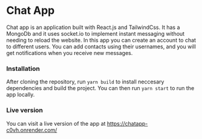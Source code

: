 # Chat App

Chat app is an application built with React.js and TailwindCss. It has a MongoDb and it uses socket.io to implement instant messaging without needing to reload the website. In this app you can create an account to chat to different users. You can add contacts using their usernames, and you will get notifications when you receive new messages.

### Installation

After cloning the repository, run `yarn build` to install neccesary dependencies and build the project. You can then run `yarn start` to run the app locally.

### Live version

You can visit a live version of the app at https://chatapp-c0vh.onrender.com/
